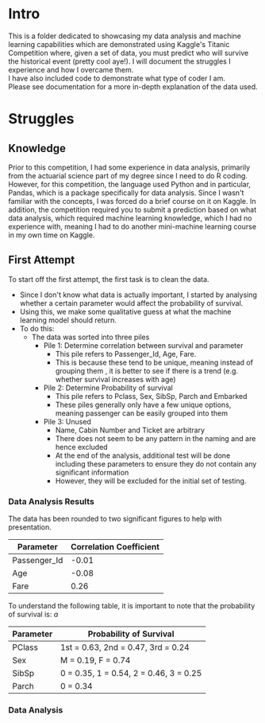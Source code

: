 
# Intro

This is a folder dedicated to showcasing my data analysis and machine learning
capabilities which are demonstrated using Kaggle's Titanic Competition where,
given a set of data, you must predict who will survive the historical event
(pretty cool aye!). I will document the struggles I experience and how I
overcame them.  
I have also included code to demonstrate what type of coder I am.  
Please see documentation for a more in-depth explanation of the data used.

# Struggles

## Knowledge

Prior to this competition, I had some experience in data analysis, primarily
from the actuarial science part of my degree since I need to do R coding.
However, for this competition, the language used Python and in particular,
Pandas, which is a package specifically for data analysis. Since I wasn't
familiar with the concepts, I was forced do a brief course on it on Kaggle. In
addition, the competition required you to submit a prediction based on what data
analysis, which required machine learning knowledge, which I had no experience
with, meaning I had to do another mini-machine learning course in my own time on
Kaggle.

## First Attempt 

To start off the first attempt, the first task is to clean the data.
- Since I don't know what data is actually important, I started by analysing whether a certain parameter would affect the probability of survival.
- Using this, we make some qualitative guess at what the machine learning model should return.
- To do this:
  - The data was sorted into three piles
    - Pile 1: Determine correlation between survival and parameter
      - This pile refers to Passenger_Id, Age, Fare.
      - This is because these tend to be unique, meaning instead of grouping them , it is better to see if there is a trend (e.g. whether survival increases with age)
    - Pile 2: Determine Probability of survival
      - This pile refers to Pclass, Sex, SibSp, Parch and Embarked
      - These piles generally only have a few unique options, meaning passenger can be easily grouped into them
    - Pile 3: Unused
      - Name, Cabin Number and Ticket are arbitrary 
      - There does not seem to be any pattern in the naming and are hence excluded
      - At the end of the analysis, additional test will be done including these parameters to ensure they do not contain any significant information
      - However, they will be excluded for the initial set of testing.

### Data Analysis Results

The data has been rounded to two significant figures to help with presentation.

| Parameter    | Correlation Coefficient |
|--------------|-------------------------|
| Passenger_Id | -0.01                   |
| Age          | -0.08                   |
| Fare         | 0.26                    |

To understand the following table, it is important to note that the probability of survival is: $a$

| Parameter | Probability of Survival                |
|-----------|----------------------------------------|
| PClass    | 1st = 0.63, 2nd = 0.47, 3rd = 0.24     |
| Sex       | M = 0.19, F = 0.74                     |
| SibSp     | 0 = 0.35, 1 = 0.54, 2 = 0.46, 3 = 0.25 |
| Parch     | 0 = 0.34                               |

### Data Analysis

[//]: # (| Parameter    | Significance to Survival     | Extra Info |)

[//]: # (|--------------|------------------------------|-----------| )

[//]: # (| PassengerId  | Low to None                  |           | )
